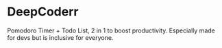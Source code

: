 # DeepCoderr
Pomodoro Timer + Todo List, 2 in 1 to boost productivity. Especially made for devs but is inclusive for everyone.
